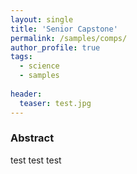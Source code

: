```yaml
---
layout: single
title: 'Senior Capstone'
permalink: /samples/comps/
author_profile: true
tags:
  - science
  - samples
  
header:
  teaser: test.jpg
---
```

### Abstract

test test test

<object data="/assets/MHoffert_comps_final.pdf" width="1000" height="1000" type='application/pdf'></object>